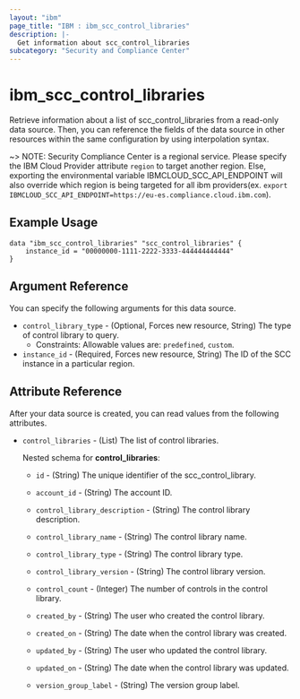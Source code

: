 ```yaml
---
layout: "ibm"
page_title: "IBM : ibm_scc_control_libraries"
description: |-
  Get information about scc_control_libraries
subcategory: "Security and Compliance Center"
---
```


# ibm_scc_control_libraries

Retrieve information about a list of scc_control_libraries from a read-only data source. Then, you can reference the fields of the data source in other resources within the same configuration by using interpolation syntax.

~> NOTE: Security Compliance Center is a regional service. Please specify the IBM Cloud Provider attribute `region` to target another region. Else, exporting the environmental variable IBMCLOUD_SCC_API_ENDPOINT will also override which region is being targeted for all ibm providers(ex. `export IBMCLOUD_SCC_API_ENDPOINT=https://eu-es.compliance.cloud.ibm.com`).

## Example Usage

```hcl
data "ibm_scc_control_libraries" "scc_control_libraries" {
    instance_id = "00000000-1111-2222-3333-444444444444"
}
```

## Argument Reference

You can specify the following arguments for this data source.

* `control_library_type` - (Optional, Forces new resource, String) The type of control library to query.
  * Constraints: Allowable values are: `predefined`, `custom`.
* `instance_id` - (Required, Forces new resource, String) The ID of the SCC instance in a particular region.

## Attribute Reference

After your data source is created, you can read values from the following attributes.

* `control_libraries` - (List) The list of control libraries.

    Nested schema for **control_libraries**:
    * `id` - (String) The unique identifier of the scc_control_library.

    * `account_id` - (String) The account ID.

    * `control_library_description` - (String) The control library description.

    * `control_library_name` - (String) The control library name.

    * `control_library_type` - (String) The control library type.

    * `control_library_version` - (String) The control library version.

    * `control_count` - (Integer) The number of controls in the control library.

    * `created_by` - (String) The user who created the control library.

    * `created_on` - (String) The date when the control library was created.

    * `updated_by` - (String) The user who updated the control library.

    * `updated_on` - (String) The date when the control library was updated.
    
    * `version_group_label` - (String) The version group label.
